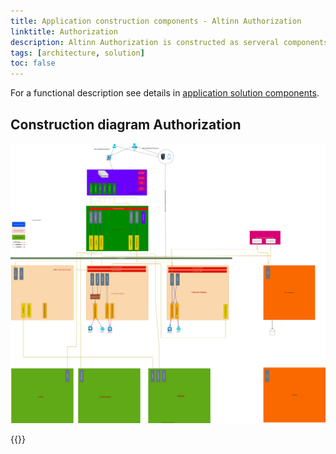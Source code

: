 ```yaml
---
title: Application construction components - Altinn Authorization
linktitle: Authorization
description: Altinn Authorization is constructed as serveral components.
tags: [architecture, solution]
toc: false
---
```


For a functional description see details in [application solution components](../../../../../../solutions/altinn-platform/authorization/).

## Construction diagram Authorization

![Construction](authorizationbff.drawio.svg "Construction diagram Altinn authorization")






{{<children />}}
